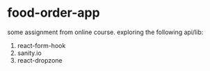 # food-order-app

some assignment from online course.
exploring the following api/lib:
1. react-form-hook
1. sanity.io
1. react-dropzone
